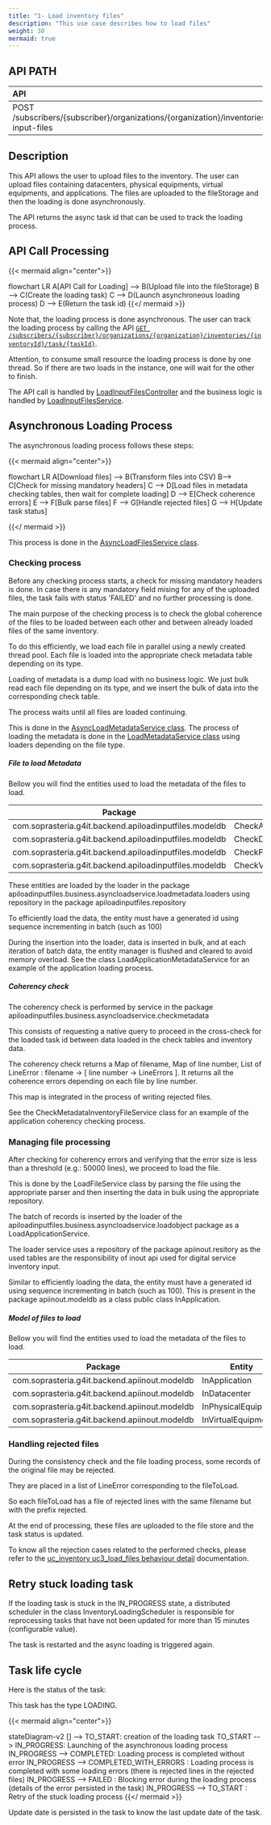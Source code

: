 ```yaml
---
title: "1- Load inventory files"
description: "This use case describes how to load files"
weight: 30
mermaid: true
---
```


## API PATH

| API                                                                                                    | Swagger                                                                                                       | Use Cases                                                                                                  |
| :----------------------------------------------------------------------------------------------------- | ------------------------------------------------------------------------------------------------------------- | :--------------------------------------------------------------------------------------------------------- |
| POST /subscribers/{subscriber}/organizations/{organization}/inventories/{inventoryId}/load-input-files | [Input/Output](https://saas-g4it.com/api/swagger-ui/index.html#/inventory-loading-files/launchloadInputFiles) | [Load inventory files]({{% ref "/2-functional-documentation/use_cases/uc_inventory/uc3_load_files.md" %}}) |

## Description

This API allows the user to upload files to the inventory. The user can upload files containing datacenters, physical
equipments, virtual equipments, and applications.
The files are uploaded to the fileStorage and then the loading is done asynchronously.

The API returns the async task id that can be used to track the loading process.

## API Call Processing

{{< mermaid align="center">}}

flowchart LR
A[API Call for Loading] --> B(Upload file into the fileStorage)
B --> C(Create the loading task)
C --> D(Launch asynchroneous loading process)
D --> E(Return the task id)
{{</ mermaid >}}

Note that, the loading process is done asynchronous. The user can track the loading process by calling the
API [`GET /subscribers/{subscriber}/organizations/{organization}/inventories/{inventoryId}/task/{taskId}`](https://saas-g4it.com/api/swagger-ui/index.html#/task/getTask).

Attention, to consume small resource the loading process is done by one thread. So if there are two loads
in the instance, one will wait for the other to finish.

The API call is handled
by [LoadInputFilesController](https://github.com/G4ITTeam/g4it/blob/main/services/backend/src/main/java/com/soprasteria/g4it/backend/apiloadinputfiles/controller/LoadInputFilesController.java)
and the business logic is handled
by [LoadInputFilesService](https://github.com/G4ITTeam/g4it/blob/main/services/backend/src/main/java/com/soprasteria/g4it/backend/apiloadinputfiles/business/LoadInputFilesService.java).

## Asynchronous Loading Process

The asynchronous loading process follows these steps:

{{< mermaid align="center">}}

flowchart LR
A[Download files] --> B(Transform files into CSV)
B--> C[Check for missing mandatory headers]
C --> D[Load files in metadata checking tables, then wait for complete loading]
D --> E[Check coherence errors]
E --> F[Bulk parse files]
F --> G[Handle rejected files]
G --> H[Update task status]

{{</ mermaid >}}

This process is done in
the [AsyncLoadFilesService class](https://github.com/G4ITTeam/g4it/blob/main/services/backend/src/main/java/com/soprasteria/g4it/backend/apiloadinputfiles/business/asyncloadservice/AsyncLoadFilesService.java).

### Checking process

Before any checking process starts, a check for missing mandatory headers is done. In case there is any mandatory field mising for any of the uploaded files, the task fails with status 'FAILED' and no further processing is done.

The main purpose of the checking process is to check the global coherence of the files to be loaded between each other
and
between already loaded files of the same inventory.

To do this efficiently, we load each file in parallel using a newly created thread pool. Each file is loaded into the
appropriate check metadata table depending on its type.

Loading of metadata is a dump load with no business logic. We just bulk read each file depending
on its type, and we insert the bulk of data into the corresponding check table.

The process waits until all files are loaded continuing.

This is done in the [AsyncLoadMetadataService class](). The process of loading the metadata is done in
the [LoadMetadataService class]() using loaders depending on the file type.

##### File to load Metadata

Bellow you will find the entities used to load the metadata of the files to load.

| Package                                                | Entity                 | table                                                                                                                                    |
| ------------------------------------------------------ | ---------------------- | ---------------------------------------------------------------------------------------------------------------------------------------- |
| com.soprasteria.g4it.backend.apiloadinputfiles.modeldb | CheckApplication       | [check_inv_load_application](../../db_documentation/information_system_and_digital_service_input_data/digital_service_input_data)        |
| com.soprasteria.g4it.backend.apiloadinputfiles.modeldb | CheckDatacenter        | [check_inv_load_datacenter](../../db_documentation/information_system_and_digital_service_input_data/digital_service_input_data)         |
| com.soprasteria.g4it.backend.apiloadinputfiles.modeldb | CheckPhysicalEquipment | [check_inv_load_physical_equipment](../../db_documentation/information_system_and_digital_service_input_data/digital_service_input_data) |
| com.soprasteria.g4it.backend.apiloadinputfiles.modeldb | CheckVirtualEquipment  | [check_inv_load_virtual_equipment](../../db_documentation/information_system_and_digital_service_input_data/digital_service_input_data)  |

These entities are loaded by the loader in the package apiloadinputfiles.business.asyncloadservice.loadmetadata.loaders
using repository in the package apiloadinputfiles.repository

To efficiently load the data, the entity must have a generated id using sequence incrementing in batch (such as 100)

During the insertion into the loader, data is inserted in bulk, and at each iteration of batch data, the entity manager
is flushed and cleared to avoid memory overload.
See the class LoadApplicationMetadataService for an example of the application loading process.

##### Coherency check

The coherency check is performed by service in the package apiloadinputfiles.business.asyncloadservice.checkmetadata

This consists of requesting a native query to proceed in the cross-check for the loaded task id between data loaded in
the check tables and inventory data.

The coherency check returns a Map of filename, Map of line number, List of LineError :
filename -> [ line number -> LineErrors ].
It returns all the coherence errors depending on each file by line number.

This map is integrated in the process of writing rejected files.

See the CheckMetadataInventoryFileService class for an example of the application coherency checking process.

### Managing file processing

After checking for coherency errors and verifying that the error size is less than a threshold (e.g.: 50000 lines), we
proceed to load the file.

This is done by the LoadFileService class by parsing the file using the appropriate parser and then inserting the data
in bulk using the appropriate repository.

The batch of records is inserted by the loader of the apiloadinputfiles.business.asyncloadservice.loadobject package as
a LoadApplicationService.

The loader service uses a repository of the package apiinout.resitory as the used tables are the responsibility of inout
api used for digital service inventory input.

Similar to efficiently loading the data, the entity must have a generated id using sequence incrementing in batch (such
as 100). This is present in the package apiinout.modeldb as a class public class InApplication.

##### Model of files to load

Bellow you will find the entities used to load the metadata of the files to load.

| Package                                       | Entity              | table                                                                                                                        |
| --------------------------------------------- | ------------------- | ---------------------------------------------------------------------------------------------------------------------------- |
| com.soprasteria.g4it.backend.apiinout.modeldb | InApplication       | [in_application](../../db_documentation/information_system_and_digital_service_input_data/digital_service_input_data)        |
| com.soprasteria.g4it.backend.apiinout.modeldb | InDatacenter        | [in_datacenter](../../db_documentation/information_system_and_digital_service_input_data/digital_service_input_data)         |
| com.soprasteria.g4it.backend.apiinout.modeldb | InPhysicalEquipment | [in_physical_equipment](../../db_documentation/information_system_and_digital_service_input_data/digital_service_input_data) |
| com.soprasteria.g4it.backend.apiinout.modeldb | InVirtualEquipment  | [in_virtual_equipment](../../db_documentation/information_system_and_digital_service_input_data/digital_service_input_data)  |

### Handling rejected files

During the consistency check and the file loading process, some records of the original file may be rejected.

They are placed in a list of LineError corresponding to the fileToLoad.

So each fileToLoad has a file of rejected lines with the same filename but with the prefix rejected.

At the end of processing, these files are uploaded to the file store and the task status is updated.

To know all the rejection cases related to the performed checks, please refer to the
[uc_inventory uc3_load_files behaviour detail](../../../../2-functional-documentation/use_cases/uc_inventory/uc3_load_files)
documentation.

## Retry stuck loading task

If the loading task is stuck in the IN_PROGRESS state, a distributed scheduler in the class InventoryLoadingScheduler is
responsible for reprocessing tasks that have not been updated for more than 15 minutes (configurable value).

The task is restarted and the async loading is triggered again.

## Task life cycle

Here is the status of the task:

This task has the type LOADING.

{{< mermaid align="center">}}

stateDiagram-v2
[] --> TO_START: creation of the loading task
TO_START --> IN_PROGRESS: Launching of the asynchronous loading process
IN_PROGRESS --> COMPLETED: Loading process is completed without error
IN_PROGRESS --> COMPLETED_WITH_ERRORS : Loading process is completed with some loading errors (there is rejected lines in the rejected files)
IN_PROGRESS --> FAILED : Blocking error during the loading process (details of the error persisted in the task)
IN_PROGRESS --> TO_START : Retry of the stuck loading process
{{</ mermaid >}}

Update date is persisted in the task to know the last update date of the task.
